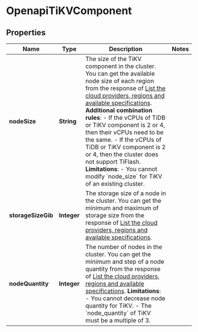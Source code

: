 
# OpenapiTiKVComponent

## Properties
Name | Type | Description | Notes
------------ | ------------- | ------------- | -------------
**nodeSize** | **String** | The size of the TiKV component in the cluster. You can get the available node size of each region from the response of [List the cloud providers, regions and available specifications](#tag/Cluster/operation/ListProviderRegions).  **Additional combination rules**: - If the vCPUs of TiDB or TiKV component is 2 or 4, then their vCPUs need to be the same. - If the vCPUs of TiDB or TiKV component is 2 or 4, then the cluster does not support TiFlash.  **Limitations**: - You cannot modify &#x60;node_size&#x60; for TiKV of an existing cluster. | 
**storageSizeGib** | **Integer** | The storage size of a node in the cluster. You can get the minimum and maximum of storage size from the response of [List the cloud providers, regions and available specifications](#tag/Cluster/operation/ListProviderRegions). | 
**nodeQuantity** | **Integer** | The number of nodes in the cluster. You can get the minimum and step of a node quantity from the response of [List the cloud providers, regions and available specifications](#tag/Cluster/operation/ListProviderRegions).  **Limitations**: - You cannot decrease node quantity for TiKV. - The &#x60;node_quantity&#x60; of TiKV must be a multiple of 3. | 



